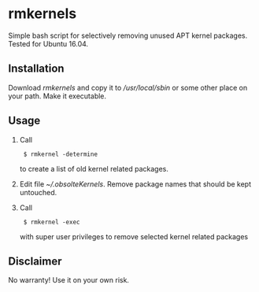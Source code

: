 ﻿# rmkernels
Simple bash script for selectively removing unused APT kernel packages. Tested for Ubuntu 16.04.

## Installation

Download *rmkernels* and copy it to */usr/local/sbin* or some other place on your path.
Make it executable.

## Usage

1. Call 

        $ rmkernel -determine
    
    to create a list of old kernel related packages.
    
2. Edit file *~/.obsolteKernels*. Remove package names that should be kept untouched.

3. Call 

        $ rmkernel -exec
        
    with super user privileges to remove selected kernel related packages
    
## Disclaimer

No warranty! Use it on your own risk.